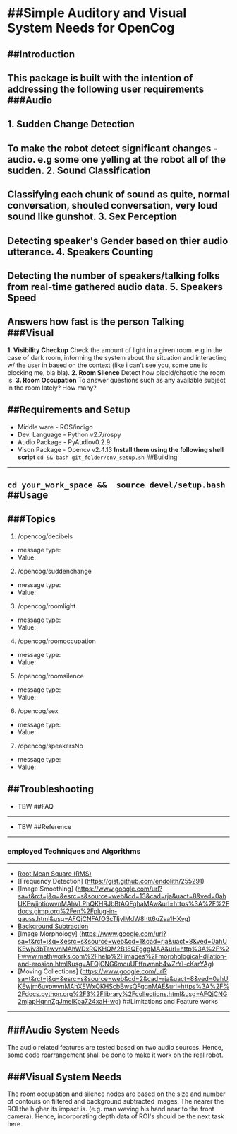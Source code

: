 ##Simple Auditory and  Visual System Needs for OpenCog
=======
##Introduction
------------
**This package is built with the intention of addressing the following user requirements**
###Audio
------------
**1. Sudden Change Detection**
------------------------
To make the robot detect significant changes -audio. e.g some one yelling at the robot  all of the sudden.
**2. Sound Classification**
------------------------
Classifying each chunk of sound as quite, normal conversation, shouted conversation, very loud sound like gunshot.
**3. Sex Perception**
------------------------
Detecting speaker's Gender based on thier audio utterance.
**4. Speakers Counting**
------------------------
Detecting the number of speakers/talking folks from real-time gathered audio data.
**5. Speakers Speed**
------------------------
Answers how fast is the person Talking
###Visual
------------
**1. Visibility Checkup**
Check the amount of light in a given room. e.g In the case of dark room, informing the system about the situation and interacting w/ the user in based on the context (like i can't see you, some one is blocking me, bla bla).
**2. Room Silence**
Detect how placid/chaotic the room is.
**3. Room Occupation**
To answer questions such as any available subject in the room lately? How many?

##Requirements and Setup
------------
- Middle ware     - ROS/indigo
- Dev. Language  - Python v2.7/rospy
- Audio Package  - PyAudiov0.2.9
- Vison Package   - Opencv v2.4.13
**Install them using the following shell script**
`cd && bash git_folder/env_setup.sh`
##Building
------------
`cd your_work_space &&  source devel/setup.bash`
##Usage
------------
###Topics 
------------
1. /opencog/decibels
* message type:
* Value:
2. /opencog/suddenchange
* message type: 
* Value:
3. /opencog/roomlight
* message type:
* Value:

4. /opencog/roomoccupation
* message type:
* Value:
5. /opencog/roomsilence
* message type:
* Value:

6. /opencog/sex
* message type:
* Value:

7. /opencog/speakersNo
* message type:
* Value:

##Troubleshooting
------------
- TBW
##FAQ
------------
- TBW
##Reference
------------
### employed Techniques and Algorithms
------------
- [Root Mean Square (RMS)](http://www.gaussianwaves.com/2015/07/significance-of-rms-root-mean-square-value/)
- [Frequency Detection] (https://gist.github.com/endolith/255291) 
- [Image Smoothing] (https://www.google.com/url?sa=t&rct=j&q=&esrc=s&source=web&cd=13&cad=rja&uact=8&ved=0ahUKEwjintiowvnMAhVLPhQKHRJbBtAQFghaMAw&url=https%3A%2F%2Fdocs.gimp.org%2Fen%2Fplug-in-gauss.html&usg=AFQjCNFAfO3cTIjyIMdW8htt6qZsa1HXvg)
- [Background Subtraction](http://docs.opencv.org/2.4/doc/tutorials/imgproc/threshold/threshold.html)
- [Image Morphology] (https://www.google.com/url?sa=t&rct=j&q=&esrc=s&source=web&cd=1&cad=rja&uact=8&ved=0ahUKEwjv3bTawvnMAhWDxRQKHQM2B18QFgggMAA&url=http%3A%2F%2Fwww.mathworks.com%2Fhelp%2Fimages%2Fmorphological-dilation-and-erosion.html&usg=AFQjCNG6mcuUFffnwnnb4wZrYI-cKarYAg)
- [Moving Collections] (https://www.google.com/url?sa=t&rct=j&q=&esrc=s&source=web&cd=2&cad=rja&uact=8&ved=0ahUKEwjm6uvpwvnMAhXEWxQKHScbBwsQFggnMAE&url=https%3A%2F%2Fdocs.python.org%2F3%2Flibrary%2Fcollections.html&usg=AFQjCNG2mjapHqnnZgJmeiKpa724xaH-wg)
##Limitations and Feature works
------------

###Audio System Needs
------------
The audio related features are tested based on two audio sources. Hence, some code rearrangement shall be done to make it work on the real robot.

###Visual System Needs
------------
The room occupation and silence nodes are based on the size and number of contours on filtered and background subtracted images. The nearer the ROI the higher its impact is. (e.g. man waving his hand near to the front camera). Hence, incorporating depth data of ROI's should be the next task here.







